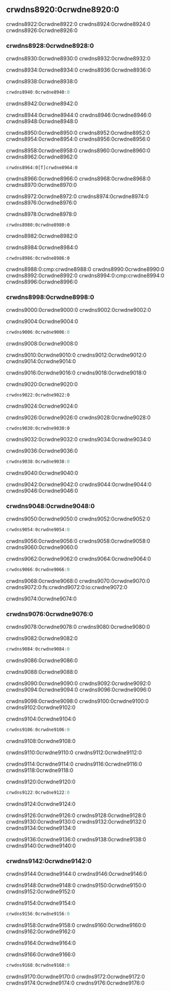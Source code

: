 ## crwdns8920:0crwdne8920:0

crwdns8922:0crwdne8922:0 crwdns8924:0crwdne8924:0 crwdns8926:0crwdne8926:0

### crwdns8928:0crwdne8928:0

crwdns8930:0crwdne8930:0 crwdns8932:0crwdne8932:0

crwdns8934:0crwdne8934:0 crwdns8936:0crwdne8936:0

<span class="filename">crwdns8938:0crwdne8938:0</span>

```rust
crwdns8940:0crwdne8940:0
```


<span class="caption">crwdns8942:0crwdne8942:0</span>

crwdns8944:0crwdne8944:0 crwdns8946:0crwdne8946:0 crwdns8948:0crwdne8948:0

crwdns8950:0crwdne8950:0 crwdns8952:0crwdne8952:0 crwdns8954:0crwdne8954:0 crwdns8956:0crwdne8956:0

crwdns8958:0crwdne8958:0 crwdns8960:0crwdne8960:0 crwdns8962:0crwdne8962:0

```rust,ignore
crwdns8964:0[T]crwdne8964:0
```

crwdns8966:0crwdne8966:0 crwdns8968:0crwdne8968:0 crwdns8970:0crwdne8970:0

crwdns8972:0crwdne8972:0 crwdns8974:0crwdne8974:0 crwdns8976:0crwdne8976:0

<span class="filename">crwdns8978:0crwdne8978:0</span>

```rust,ignore,does_not_compile
crwdns8980:0crwdne8980:0
```


<span class="caption">crwdns8982:0crwdne8982:0</span>

crwdns8984:0crwdne8984:0

```console
crwdns8986:0crwdne8986:0
```

crwdns8988:0:cmp:crwdne8988:0 crwdns8990:0crwdne8990:0 crwdns8992:0crwdne8992:0 crwdns8994:0:cmp:crwdne8994:0 crwdns8996:0crwdne8996:0

### crwdns8998:0crwdne8998:0

crwdns9000:0crwdne9000:0 crwdns9002:0crwdne9002:0

<span class="filename">crwdns9004:0crwdne9004:0</span>

```rust
crwdns9006:0crwdne9006:0
```


<span class="caption">crwdns9008:0crwdne9008:0</span>

crwdns9010:0crwdne9010:0 crwdns9012:0crwdne9012:0 crwdns9014:0crwdne9014:0

crwdns9016:0crwdne9016:0 crwdns9018:0crwdne9018:0

<span class="filename">crwdns9020:0crwdne9020:0</span>

```rust,ignore,does_not_compile
crwdns9022:0crwdne9022:0
```


<span class="caption">crwdns9024:0crwdne9024:0</span>

crwdns9026:0crwdne9026:0 crwdns9028:0crwdne9028:0

```console
crwdns9030:0crwdne9030:0
```

crwdns9032:0crwdne9032:0 crwdns9034:0crwdne9034:0

<span class="filename">crwdns9036:0crwdne9036:0</span>

```rust
crwdns9038:0crwdne9038:0
```


<span class="caption">crwdns9040:0crwdne9040:0</span>

crwdns9042:0crwdne9042:0 crwdns9044:0crwdne9044:0 crwdns9046:0crwdne9046:0

### crwdns9048:0crwdne9048:0

crwdns9050:0crwdne9050:0 crwdns9052:0crwdne9052:0

```rust
crwdns9054:0crwdne9054:0
```

crwdns9056:0crwdne9056:0 crwdns9058:0crwdne9058:0 crwdns9060:0crwdne9060:0

crwdns9062:0crwdne9062:0 crwdns9064:0crwdne9064:0

```rust
crwdns9066:0crwdne9066:0
```

crwdns9068:0crwdne9068:0 crwdns9070:0crwdne9070:0 crwdns9072:0:fs:crwdnd9072:0:io:crwdne9072:0

crwdns9074:0crwdne9074:0

### crwdns9076:0crwdne9076:0

crwdns9078:0crwdne9078:0 crwdns9080:0crwdne9080:0

<span class="filename">crwdns9082:0crwdne9082:0</span>

```rust
crwdns9084:0crwdne9084:0
```


<span class="caption">crwdns9086:0crwdne9086:0</span>

crwdns9088:0crwdne9088:0

crwdns9090:0crwdne9090:0 crwdns9092:0crwdne9092:0 crwdns9094:0crwdne9094:0 crwdns9096:0crwdne9096:0

crwdns9098:0crwdne9098:0 crwdns9100:0crwdne9100:0 crwdns9102:0crwdne9102:0

<span class="filename">crwdns9104:0crwdne9104:0</span>

```rust
crwdns9106:0crwdne9106:0
```


<span class="caption">crwdns9108:0crwdne9108:0</span>

crwdns9110:0crwdne9110:0 crwdns9112:0crwdne9112:0

crwdns9114:0crwdne9114:0 crwdns9116:0crwdne9116:0 crwdns9118:0crwdne9118:0

<span class="filename">crwdns9120:0crwdne9120:0</span>

```rust
crwdns9122:0crwdne9122:0
```


<span class="caption">crwdns9124:0crwdne9124:0</span>

crwdns9126:0crwdne9126:0 crwdns9128:0crwdne9128:0 crwdns9130:0crwdne9130:0 crwdns9132:0crwdne9132:0 crwdns9134:0crwdne9134:0

crwdns9136:0crwdne9136:0 crwdns9138:0crwdne9138:0 crwdns9140:0crwdne9140:0

### crwdns9142:0crwdne9142:0

crwdns9144:0crwdne9144:0 crwdns9146:0crwdne9146:0

crwdns9148:0crwdne9148:0 crwdns9150:0crwdne9150:0 crwdns9152:0crwdne9152:0

crwdns9154:0crwdne9154:0

```rust
crwdns9156:0crwdne9156:0
```

crwdns9158:0crwdne9158:0 crwdns9160:0crwdne9160:0 crwdns9162:0crwdne9162:0

crwdns9164:0crwdne9164:0

<span class="filename">crwdns9166:0crwdne9166:0</span>

```rust
crwdns9168:0crwdne9168:0
```

crwdns9170:0crwdne9170:0 crwdns9172:0crwdne9172:0 crwdns9174:0crwdne9174:0 crwdns9176:0crwdne9176:0
